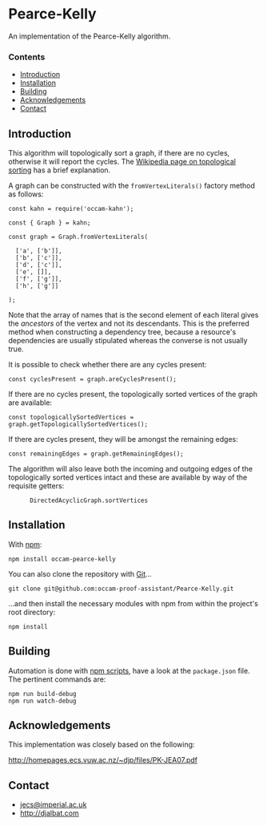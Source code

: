 # Pearce-Kelly

An implementation of the Pearce-Kelly algorithm.

### Contents

- [Introduction](#introduction)
- [Installation](#installation)
- [Building](#building)
- [Acknowledgements](#acknowledgements)
- [Contact](#contact)

## Introduction

This algorithm will topologically sort a graph, if there are no cycles, otherwise it will report the cycles. The [Wikipedia page on topological sorting](https://en.wikipedia.org/wiki/Topological_sorting) has a brief explanation.
    
A graph can be constructed with the `fromVertexLiterals()` factory method as follows:

    const kahn = require('occam-kahn');

    const { Graph } = kahn;

    const graph = Graph.fromVertexLiterals(
    
      ['a', ['b']],
      ['b', ['c']],
      ['d', ['c']],
      ['e', []],
      ['f', ['g']],
      ['h', ['g']]
      
    );
    
Note that the array of names that is the second element of each literal gives the *ancestors* of the vertex and not its descendants. This is the preferred method when constructing a dependency tree, because a resource's dependencies are usually stipulated whereas the converse is not usually true.
   
It is possible to check whether there are any cycles present:

    const cyclesPresent = graph.areCyclesPresent();
    
If there are no cycles present, the topologically sorted vertices of the graph are available:
    
    const topologicallySortedVertices = graph.getTopologicallySortedVertices();
    
If there are cycles present, they will be amongst the remaining edges:

    const remainingEdges = graph.getRemainingEdges();
    
The algorithm will also leave both the incoming and outgoing edges of the topologically sorted vertices intact and these are available by way of the requisite getters:
  
          
          
          DirectedAcyclicGraph.sortVertices
    
## Installation

With [npm](https://www.npmjs.com/):

    npm install occam-pearce-kelly

You can also clone the repository with [Git](https://git-scm.com/)...

    git clone git@github.com:occam-proof-assistant/Pearce-Kelly.git

...and then install the necessary modules with npm from within the project's root directory:

    npm install

## Building

Automation is done with [npm scripts](https://docs.npmjs.com/misc/scripts), have a look at the `package.json` file. The pertinent commands are:

    npm run build-debug
    npm run watch-debug

## Acknowledgements

This implementation was closely based on the following:

http://homepages.ecs.vuw.ac.nz/~djp/files/PK-JEA07.pdf

## Contact

* jecs@imperial.ac.uk
* http://djalbat.com
